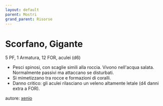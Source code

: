 ```yaml
---
layout: default
parent: Mostri
grand_parent: Risorse
---
```


# Scorfano, Gigante
5 PF, 1 Armatura, 12 FOR, aculei (d6)
- Pesci spinosi, con scaglie simili alla roccia. Vivono nell'acqua salata. Normalmente passivi ma attaccano se disturbati.
- Si mimetizzano tra rocce e formazioni di coralli.
- Danno critico: gli aculei rilasciano un veleno altamente letale (d4 danni extra a FOR).

autore: [xenio](https://xenioinabottle.blogspot.com)
